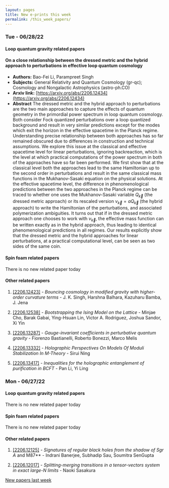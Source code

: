```yaml
---
layout: pages
title: New e-prints this week
permalink: /this_week_papers/
---
```




### Tue - 06/28/22

#### Loop quantum gravity related papers

#### **On a close relationship between the dressed metric and the hybrid  approach to perturbations in effective loop quantum cosmology**
 - **Authors:** Bao-Fei Li, Parampreet Singh
 - **Subjects:** General Relativity and Quantum Cosmology (gr-qc); Cosmology and Nongalactic Astrophysics (astro-ph.CO)
 - **Arxiv link:** [https://arxiv.org/abs/2206.12434](https://arxiv.org/abs/2206.12434)
 - **Abstract**
 The dressed metric and the hybrid approach to perturbations are the two main approaches to capture the effects of quantum geometry in the primordial power spectrum in loop quantum cosmology. Both consider Fock quantized perturbations over a loop quantized background and result in very similar predictions except for the modes which exit the horizon in the effective spacetime in the Planck regime. Understanding precise relationship between both approaches has so far remained obscured due to differences in construction and technical assumptions. We explore this issue at the classical and effective spacetime level for linear perturbations, ignoring backreaction, which is the level at which practical computations of the power spectrum in both of the approaches have so far been performed. We first show that at the classical level both the approaches lead to the same Hamiltonian up to the second order in perturbations and result in the same classical mass functions in the Mukhanov-Sasaki equation on the physical solutions. At the effective spacetime level, the difference in phenomenological predictions between the two approaches in the Planck regime can be traced to whether one uses the Mukhanov-Sasaki variable $Q_{\vec k}$ (the dressed metric approach) or its rescaled version $\nu_{\vec k}=aQ_{\vec k}$ (the hybrid approach) to write the Hamiltonian of the perturbations, and associated polymerization ambiguities. It turns out that if in the dressed metric approach one chooses to work with $\nu_{\vec{k}}$, the effective mass function can be written exactly as in the hybrid approach, thus leading to identical phenomenological predictions in all regimes. Our results explicitly show that the dressed metric and the hybrid approaches for linear perturbations, at a practical computational level, can be seen as two sides of the same coin. 

#### Spin foam related papers

There is no new related paper today 



#### Other related papers

1. [[2206.12423]](https://arxiv.org/abs/2206.12423) - *Bouncing cosmology in modified gravity with higher-order curvature terms* - J. K. Singh, Harshna Balhara, Kazuharu Bamba, J. Jena

1. [[2206.12538]](https://arxiv.org/abs/2206.12538) - *Bootstrapping the Ising Model on the Lattice* - Minjae Cho, Barak Gabai, Ying-Hsuan Lin, Victor A. Rodriguez, Joshua Sandor, Xi Yin

1. [[2206.13287]](https://arxiv.org/abs/2206.13287) - *Gauge-invariant coefficients in perturbative quantum gravity* - Fiorenzo Bastianelli, Roberto Bonezzi, Marco Melis

1. [[2206.13332]](https://arxiv.org/abs/2206.13332) - *Holographic Perspectives On Models Of Moduli Stabilization In M-Theory* - Sirui Ning

1. [[2206.13417]](https://arxiv.org/abs/2206.13417) - *Inequalities for the holographic entanglement of purification in BCFT* - Pan Li, Yi Ling



### Mon - 06/27/22

#### Loop quantum gravity related papers

There is no new related paper today 

#### Spin foam related papers

There is no new related paper today 



#### Other related papers

1. [[2206.12125]](https://arxiv.org/abs/2206.12125) - *Signatures of regular black holes from the shadow of Sgr A* and M87** - Indrani Banerjee, Subhadip Sau, Soumitra SenGupta

1. [[2206.12017]](https://arxiv.org/abs/2206.12017) - *Splitting-merging transitions in a tensor-vectors system in exact  large-$N$ limits* - Naoki Sasakura






[New papers last week]({{site.url}}/archived/weekly/pre-prints/2022/06/27/archived_weekly_papers.html)